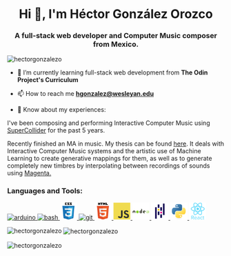 <h1 align="center">Hi 👋, I'm Héctor González Orozco</h1>
<h3 align="center">A full-stack web developer and Computer Music composer from Mexico.</h3>

<p align="left"> <img src="https://komarev.com/ghpvc/?username=hectorgonzalezo&label=Profile%20views&color=0e75b6&style=flat" alt="hectorgonzalezo" /> </p>

- 🌱 I’m currently learning full-stack web development from **The Odin Project's Curriculum**

- 📫 How to reach me **hgonzalez@wesleyan.edu**

- 📄 Know about my experiences:

<p> I've been composing and performing Interactive Computer Music using <a href="https://supercollider.github.io/">SuperCollider</a> for the past 5 years.
  
Recently finished an MA in music. My thesis can be found <a href="https://github.com/hectorgonzalezo/thesis">here</a>. It deals with Interactive Computer Music systems and the artistic use of Machine Learning to create generative mappings for them, as well as to generate completely new timbres by interpolating between recordings of sounds using <a href="https://magenta.tensorflow.org/">Magenta.</a>
</p>


<h3 align="left">Languages and Tools:</h3>
<p align="left"> <a href="https://www.arduino.cc/" target="_blank" rel="noreferrer"> <img src="https://cdn.worldvectorlogo.com/logos/arduino-1.svg" alt="arduino" width="40" height="40"/> </a> <a href="https://www.gnu.org/software/bash/" target="_blank" rel="noreferrer"> <img src="https://www.vectorlogo.zone/logos/gnu_bash/gnu_bash-icon.svg" alt="bash" width="40" height="40"/> </a> <a href="https://www.w3schools.com/css/" target="_blank" rel="noreferrer"> <img src="https://raw.githubusercontent.com/devicons/devicon/master/icons/css3/css3-original-wordmark.svg" alt="css3" width="40" height="40"/> </a> <a href="https://git-scm.com/" target="_blank" rel="noreferrer"> <img src="https://www.vectorlogo.zone/logos/git-scm/git-scm-icon.svg" alt="git" width="40" height="40"/> </a> <a href="https://www.w3.org/html/" target="_blank" rel="noreferrer"> <img src="https://raw.githubusercontent.com/devicons/devicon/master/icons/html5/html5-original-wordmark.svg" alt="html5" width="40" height="40"/> </a> <a href="https://developer.mozilla.org/en-US/docs/Web/JavaScript" target="_blank" rel="noreferrer"> <img src="https://raw.githubusercontent.com/devicons/devicon/master/icons/javascript/javascript-original.svg" alt="javascript" width="40" height="40"/> </a> <a href="https://nodejs.org" target="_blank" rel="noreferrer"> <img src="https://raw.githubusercontent.com/devicons/devicon/master/icons/nodejs/nodejs-original-wordmark.svg" alt="nodejs" width="40" height="40"/> </a> <a href="https://pandas.pydata.org/" target="_blank" rel="noreferrer"> <img src="https://raw.githubusercontent.com/devicons/devicon/2ae2a900d2f041da66e950e4d48052658d850630/icons/pandas/pandas-original.svg" alt="pandas" width="40" height="40"/> </a> <a href="https://www.python.org" target="_blank" rel="noreferrer"> <img src="https://raw.githubusercontent.com/devicons/devicon/master/icons/python/python-original.svg" alt="python" width="40" height="40"/> </a> <a href="https://reactjs.org/" target="_blank" rel="noreferrer"> <img src="https://raw.githubusercontent.com/devicons/devicon/master/icons/react/react-original-wordmark.svg" alt="react" width="40" height="40"/> </a> <a href="https://www.tensorflow.org" target="_blank" rel="noreferrer">  </a> </p>

<p><img align="left" src="https://github-readme-stats.vercel.app/api/top-langs?username=hectorgonzalezo&show_icons=true&locale=en&layout=compact" alt="hectorgonzalezo" /></p>

<p>&nbsp;<img align="center" src="https://github-readme-stats.vercel.app/api?username=hectorgonzalezo&show_icons=true&locale=en" alt="hectorgonzalezo" /></p>

<p><img align="center" src="https://github-readme-streak-stats.herokuapp.com/?user=hectorgonzalezo&" alt="hectorgonzalezo" /></p>



<!---
hectorgonzalezo/hectorgonzalezo is a ✨ special ✨ repository because its `README.md` (this file) appears on your GitHub profile.
You can click the Preview link to take a look at your changes.
--->
